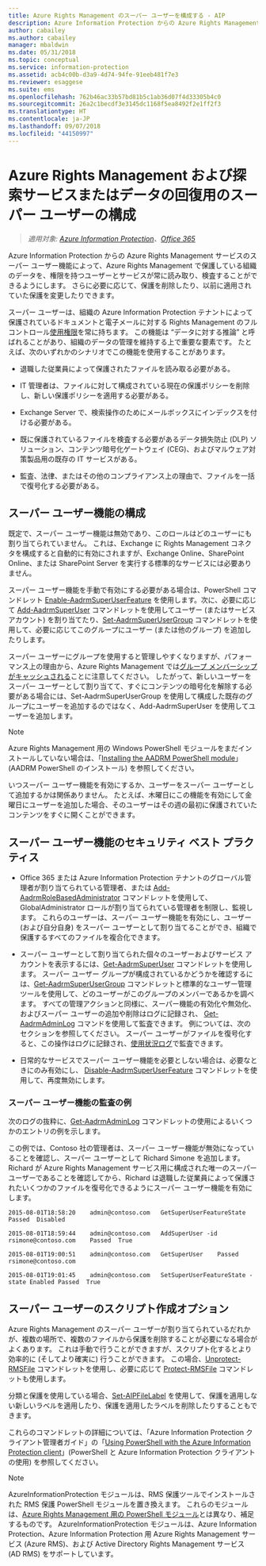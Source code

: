 ```yaml
---
title: Azure Rights Management のスーパー ユーザーを構成する - AIP
description: Azure Information Protection からの Azure Rights Management サービスのスーパー ユーザー機能を理解し、実装して、Azure Rights Management で保護している組織のデータを、権限を持つユーザーとサービスが常に読み取り、検査することができるようにします。 この機能は 'データに対する推論' と呼ばれることがあり、組織のデータの管理を維持する上で重要な要素です。
author: cabailey
ms.author: cabailey
manager: mbaldwin
ms.date: 05/31/2018
ms.topic: conceptual
ms.service: information-protection
ms.assetid: acb4c00b-d3a9-4d74-94fe-91eeb481f7e3
ms.reviewer: esaggese
ms.suite: ems
ms.openlocfilehash: 762b46ac33b57bd81b5c1ab36d07f4d33305b4c0
ms.sourcegitcommit: 26a2c1becdf3e3145dc1168f5ea8492f2e1ff2f3
ms.translationtype: HT
ms.contentlocale: ja-JP
ms.lasthandoff: 09/07/2018
ms.locfileid: "44150997"
---
```

# <a name="configuring-super-users-for-azure-rights-management-and-discovery-services-or-data-recovery"></a>Azure Rights Management および探索サービスまたはデータの回復用のスーパー ユーザーの構成

>*適用対象: [Azure Information Protection](https://azure.microsoft.com/pricing/details/information-protection)、[Office 365](http://download.microsoft.com/download/E/C/F/ECF42E71-4EC0-48FF-AA00-577AC14D5B5C/Azure_Information_Protection_licensing_datasheet_EN-US.pdf)*

Azure Information Protection からの Azure Rights Management サービスのスーパー ユーザー機能によって、Azure Rights Management で保護している組織のデータを、権限を持つユーザーとサービスが常に読み取り、検査することができるようにします。 さらに必要に応じて、保護を削除したり、以前に適用されていた保護を変更したりできます。 

スーパー ユーザーは、組織の Azure Information Protection テナントによって保護されているドキュメントと電子メールに対する Rights Management のフル コントロール[使用権限](configure-usage-rights.md)を常に持ちます。 この機能は “データに対する推論” と呼ばれることがあり、組織のデータの管理を維持する上で重要な要素です。 たとえば、次のいずれかのシナリオでこの機能を使用することがあります。

- 退職した従業員によって保護されたファイルを読み取る必要がある。

- IT 管理者は、ファイルに対して構成されている現在の保護ポリシーを削除し、新しい保護ポリシーを適用する必要がある。

- Exchange Server で、検索操作のためにメールボックスにインデックスを付ける必要がある。

- 既に保護されているファイルを検査する必要があるデータ損失防止 (DLP) ソリューション、コンテンツ暗号化ゲートウェイ (CEG)、およびマルウェア対策製品用の既存の IT サービスがある。

- 監査、法律、またはその他のコンプライアンス上の理由で、ファイルを一括で復号化する必要がある。

## <a name="configuration-for-the-super-user-feature"></a>スーパー ユーザー機能の構成

既定で、スーパー ユーザー機能は無効であり、このロールはどのユーザーにも割り当てられていません。 これは、Exchange に Rights Management コネクタを構成すると自動的に有効にされますが、Exchange Online、SharePoint Online、または SharePoint Server を実行する標準的なサービスには必要ありません。

スーパー ユーザー機能を手動で有効にする必要がある場合は、PowerShell コマンドレット [Enable-AadrmSuperUserFeature](/powershell/aadrm/vlatest/enable-aadrmsuperuserfeature) を使用します。次に、必要に応じて [Add-AadrmSuperUser](/powershell/aadrm/vlatest/add-aadrmsuperuser) コマンドレットを使用してユーザー (またはサービス アカウント) を割り当てたり、[Set-AadrmSuperUserGroup](/powershell/aadrm/vlatest/set-aadrmsuperusergroup) コマンドレットを使用して、必要に応じてこのグループにユーザー (または他のグループ) を追加したりします。 

スーパー ユーザーにグループを使用すると管理しやすくなりますが、パフォーマンス上の理由から、Azure Rights Management では[グループ メンバーシップがキャッシュされる](prepare.md#group-membership-caching-by-azure-information-protection)ことに注意してください。 したがって、新しいユーザーをスーパー ユーザーとして割り当てて、すぐにコンテンツの暗号化を解除する必要がある場合には、Set-AadrmSuperUserGroup を使用して構成した既存のグループにユーザーを追加するのではなく、Add-AadrmSuperUser を使用してユーザーを追加します。

> [!NOTE]
> Azure Rights Management 用の Windows PowerShell モジュールをまだインストールしていない場合は、「[Installing the AADRM PowerShell module](install-powershell.md)」(AADRM PowerShell のインストール) を参照してください。

いつスーパー ユーザー機能を有効にするか、ユーザーをスーパー ユーザーとして追加するかは関係ありません。 たとえば、木曜日にこの機能を有効にして金曜日にユーザーを追加した場合、そのユーザーはその週の最初に保護されていたコンテンツをすぐに開くことができます。

## <a name="security-best-practices-for-the-super-user-feature"></a>スーパー ユーザー機能のセキュリティ ベスト プラクティス

- Office 365 または Azure Information Protection テナントのグローバル管理者が割り当てられている管理者、または [Add-AadrmRoleBasedAdministrator](/powershell/module/aadrm/add-aadrmrolebasedadministrator) コマンドレットを使用して、GlobalAdministrator ロールが割り当てられている管理者を制限し、監視します。 これらのユーザーは、スーパー ユーザー機能を有効にし、ユーザー (および自分自身) をスーパー ユーザーとして割り当てることができ、組織で保護するすべてのファイルを複合化できます。

- スーパー ユーザーとして割り当てられた個々のユーザーおよびサービス アカウントを表示するには、[Get-AadrmSuperUser](/powershell/module/aadrm/get-aadrmsuperuser) コマンドレットを使用します。 スーパー ユーザー グループが構成されているかどうかを確認するには、[Get-AadrmSuperUserGroup](/powershell/module/aadrm/get-aadrmsuperusergroup) コマンドレットと標準的なユーザー管理ツールを使用して、どのユーザーがこのグループのメンバーであるかを調べます。 すべての管理アクションと同様に、スーパー機能の有効化や無効化、およびスーパー ユーザーの追加や削除はログに記録され、 [Get-AadrmAdminLog](/powershell/module/aadrm/get-aadrmadminlog) コマンドを使用して監査できます。 例については、次のセクションを参照してください。 スーパー ユーザーがファイルを復号化すると、この操作はログに記録され、[使用状況ログ](log-analyze-usage.md)で監査できます。

- 日常的なサービスでスーパー ユーザー機能を必要としない場合は、必要なときにのみ有効にし、 [Disable-AadrmSuperUserFeature](/powershell/module/aadrm/disable-aadrmsuperuserfeature) コマンドレットを使用して、再度無効にします。

### <a name="example-auditing-for-the-super-user-feature"></a>スーパー ユーザー機能の監査の例

次のログの抜粋に、[Get-AadrmAdminLog](/powershell/module/aadrm/get-aadrmadminlog) コマンドレットの使用によるいくつかのエントリの例を示します。 

この例では、Contoso 社の管理者は、スーパー ユーザー機能が無効になっていることを確認し、スーパー ユーザーとして Richard Simone を追加します。Richard が Azure Rights Management サービス用に構成された唯一のスーパー ユーザーであることを確認してから、Richard は退職した従業員によって保護されたいくつかのファイルを復号化できるようにスーパー ユーザー機能を有効にします。

`2015-08-01T18:58:20    admin@contoso.com   GetSuperUserFeatureState    Passed  Disabled`

`2015-08-01T18:59:44    admin@contoso.com   AddSuperUser -id rsimone@contoso.com    Passed  True`

`2015-08-01T19:00:51    admin@contoso.com   GetSuperUser    Passed  rsimone@contoso.com`

`2015-08-01T19:01:45    admin@contoso.com   SetSuperUserFeatureState -state Enabled Passed  True`

## <a name="scripting-options-for-super-users"></a>スーパー ユーザーのスクリプト作成オプション
Azure Rights Management のスーパー ユーザーが割り当てられているだれかが、複数の場所で、複数のファイルから保護を削除することが必要になる場合がよくあります。 これは手動で行うことができますが、スクリプト化するとより効率的に (そしてより確実に) 行うことができます。 この場合、[Unprotect-RMSFile](/powershell/module/azureinformationprotection/unprotect-rmsfile) コマンドレットを使用し、必要に応じて [Protect-RMSFile](/powershell/module/azureinformationprotection/protect-rmsfile) コマンドレットも使用します。 

分類と保護を使用している場合、[Set-AIPFileLabel](/powershell/module/azureinformationprotection/set-aipfilelabel) を使用して、保護を適用しない新しいラベルを適用したり、保護を適用したラベルを削除したりすることもできます。 

これらのコマンドレットの詳細については、「Azure Information Protection クライアント管理者ガイド」の「[Using PowerShell with the Azure Information Protection client](./rms-client/client-admin-guide-powershell.md)」(PowerShell と Azure Information Protection クライアントの使用) を参照してください。

> [!NOTE]
> AzureInformationProtection モジュールは、RMS 保護ツールでインストールされた RMS 保護 PowerShell モジュールを置き換えます。 これらのモジュールは、[Azure Rights Management 用の PowerShell モジュール](administer-powershell.md)とは異なり、補足するものです。 AzureInformationProtection モジュールは、Azure Information Protection、Azure Information Protection 用 Azure Rights Management サービス (Azure RMS)、および Active Directory Rights Management サービス (AD RMS) をサポートしています。



